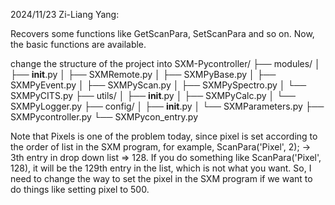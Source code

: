 
2024/11/23 Zi-Liang Yang:

Recovers some functions like GetScanPara, SetScanPara and so on. Now, the basic functions are available.

change the structure of the project into
SXM-Pycontroller/
├── modules/
│   ├── __init__.py
│   ├── SXMRemote.py
│   ├── SXMPyBase.py
│   ├── SXMPyEvent.py
│   ├── SXMPyScan.py
│   ├── SXMPySpectro.py
│   └── SXMPyCITS.py
├── utils/
│   ├── __init__.py
│   ├── SXMPyCalc.py
│   └── SXMPyLogger.py
├── config/
│   ├── __init__.py
│   └── SXMParameters.py
├── SXMPycontroller.py
└── SXMPycon_entry.py

Note that Pixels is one of the problem today, since pixel is set according to the order of list in the SXM program, for example, ScanPara('Pixel', 2); → 3th entry in drop down list => 128. If you do something like ScanPara('Pixel', 128), it will be the 129th entry in the list, which is not what you want. So, I need to change the way to set the pixel in the SXM program if we want to do things like setting pixel to 500.

